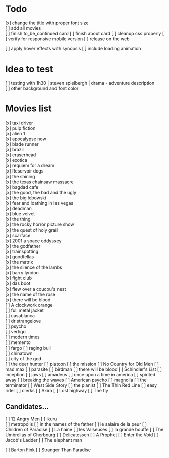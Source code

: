 # Todo
[x] change the title with proper font size   
[ ] add all movies   
[ ] finish to_be_continued card 
[ ] finish about card 
[ ] cleanup css properly
[ ] verify for responsive mobile version 
[ ] release on the web 

[ ] apply hover effects with synopsis 
[ ] include loading animation   

# Idea to test
[ ] testing with 1h30 | steven spielbergh | drama - adventure  description   
[ ] other background and font color  

# Movies list 

[x] taxi driver   
[x] pulp fiction  
[x] alien 1  
[x] apocalypse now   
[x] blade runner   
[x] brazil  
[x] eraserhead  
[x] exotica   
[x] requiem for a dream   
[x] Reservoir dogs  
[x] the shining   
[x] the texas chainsaw massacre  
[x] bagdad cafe   
[x] the good, the bad and the ugly   
[x] the big lebowski   
[x] fear and loathing in las vegas   
[x] deadman   
[x] blue velvet  
[x] the thing   
[x] the rocky horror picture show   
[x] the quest of holy grail   
[x] scarface   
[x] 2001 a space oddyssey   
[x] the godfather   
[x] trainspotting   
[x] goodfellas  
[x] the matrix   
[x] the silence of the lambs   
[x] barry lyndon   
[x] fight club   
[x] das boot   
[x] flew over a coucou's nest  
[x] the name of the rose   
[x] there will be blood   
[ ] A clockwork orange   
[ ] full metal jacket   
[ ] casablanca   
[ ] dr strangelove   
[ ] psycho   
[ ] vertigo   
[ ] modern times   
[ ] memento   
[ ] fargo
[ ] raging bull   
[ ] chinatown   
[ ] city of the god   
[ ] the deer hunter
[ ] platoon
[ ] the mission
[ ] No Country for Old Men
[ ] mad max
[ ] parasite 
[ ] birdman
[ ] there will be blood
[ ] Schindler's List
[ ] inception
[ ] jaws
[ ] amadeus 
[ ] once upon a time in america 
[ ] spirited away
[ ] breaking the waves 
[ ] American psycho 
[ ] magnolia 
[ ] the terminator
[ ] West Side Story
[ ] the pianist 
[ ] The Thin Red Line
[ ] easy rider
[ ] clerks 
[ ] Akira 
[ ] Lost highway 
[ ] The fly
 
## Candidates...
[ ] 12 Angry Men
[ ] ikuru  
[ ] metropolis 
[ ] in the names of the father 
[ ] le salaire de la peur 
[ ] Children of Paradise
[ ] La haine 
[ ] les Valseuses 
[ ] la grande bouffe
[ ] The Umbrellas of Cherbourg
[ ] Delicatessen
[ ] A Prophet
[ ] Enter the Void
[ ] Jacob's Ladder
[ ] The elephant man 

[ ] Barton Fink
[ ] Stranger Than Paradise

